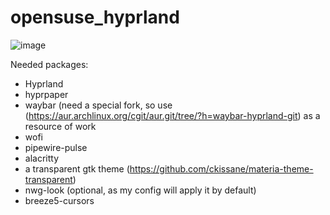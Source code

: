 # opensuse_hyprland

![image](https://github.com/ronardnx/opensuse_hyprland/assets/23416091/5fb6bf44-3610-430d-a06c-420259eee240)


Needed packages:
- Hyprland
- hyprpaper
- waybar (need a special fork, so use (https://aur.archlinux.org/cgit/aur.git/tree/?h=waybar-hyprland-git) as a resource of work
- wofi
- pipewire-pulse
- alacritty
- a transparent gtk theme (https://github.com/ckissane/materia-theme-transparent)
- nwg-look (optional, as my config will apply it by default)
- breeze5-cursors 
